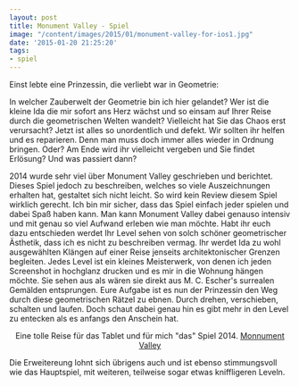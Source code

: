 ```yaml
---
layout: post
title: Monument Valley - Spiel
image: "/content/images/2015/01/monument-valley-for-ios1.jpg"
date: '2015-01-20 21:25:20'
tags:
- spiel
---
```


Einst lebte eine Prinzessin, die verliebt war in Geometrie:

In welcher Zauberwelt der Geometrie bin ich hier gelandet? Wer ist die kleine Ida die mir sofort ans Herz wächst und so einsam auf Ihrer Reise durch die geometrischen Welten wandelt? Vielleicht hat Sie das Chaos erst verursacht? Jetzt ist alles so unordentlich und defekt. Wir sollten ihr helfen und es reparieren. Denn man muss doch immer alles wieder in Ordnung bringen. Oder? Am Ende wird ihr vielleicht vergeben und Sie findet Erlösung? Und was passiert dann? 

2014 wurde sehr viel über Monument Valley geschrieben und berichtet. Dieses Spiel jedoch zu beschreiben, welches so viele Auszeichnungen erhalten hat, gestaltet sich nicht leicht. So wird kein Review diesem Spiel wirklich gerecht. Ich bin mir sicher, dass das Spiel einfach jeder spielen und dabei Spaß haben kann. Man kann Monument Valley dabei genauso intensiv und mit genau so viel Aufwand erleben wie man möchte. Habt ihr euch dazu entschieden werdet Ihr Level sehen von solch schöner geometrischer Ästhetik, dass ich es nicht zu beschreiben vermag. Ihr werdet Ida zu wohl ausgewählten Klängen auf einer Reise jenseits architektonischer Grenzen begleiten. Jedes Level ist ein kleines Meisterwerk, von denen ich jeden Screenshot in hochglanz drucken und es mir in die Wohnung hängen möchte. Sie sehen aus als wären sie direkt aus M. C. Escher's surrealen Gemälden entsprungen. Eure Aufgabe ist es nun der Prinzessin den Weg durch diese geometrischen Rätzel zu ebnen. Durch drehen, verschieben, schalten und laufen. Doch schaut dabei genau hin es gibt mehr in den Level zu entecken als es anfangs den Anschein hat.

<center>
Eine tolle Reise für das Tablet und für mich "das" Spiel 2014. 
<a href="http://www.monumentvalleygame.com/">Monnument Valley</a>
</center>

Die Erweitereung lohnt sich übrigens auch und ist ebenso stimmungsvoll wie das Hauptspiel, mit weiteren, teilweise sogar etwas kniffligeren Leveln.

